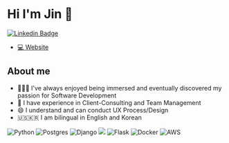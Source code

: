 # Hi I'm Jin 👋

[![Linkedin Badge](https://img.shields.io/static/v1?style=for-the-badge&message=LinkedIn&color=0A66C2&logo=LinkedIn&logoColor=FFFFFF&llink=https://www.linkedin.com/in/devjinchoi/)](https://www.linkedin.com/in/devjinchoi/)


- <a href="https://jinchoidev.com/">:computer:	  Website </a> 


## About me

- 👨🏻‍💻 I've always enjoyed being immersed and eventually discovered my passion for Software Development
- 🤝 I have experience in Client-Consulting and Team Management
- 😄 I understand and can conduct UX Process/Design
- 🇺🇸🇰🇷 I am bilingual in English and Korean


![Python](https://img.shields.io/badge/python-3670A0?style=for-the-badge&logo=python&logoColor=ffdd54)
![Postgres](https://img.shields.io/badge/postgres-%23316192.svg?style=for-the-badge&logo=postgresql&logoColor=white)
![Django](https://img.shields.io/badge/django-%23092E20.svg?style=for-the-badge&logo=django&logoColor=white)
<img src="https://img.shields.io/badge/django%20rest-ff1709?style=for-the-badge&logo=django&logoColor=white" />
![Flask](https://img.shields.io/badge/flask-%23000.svg?style=for-the-badge&logo=flask&logoColor=white)
![Docker](https://img.shields.io/badge/docker-%230db7ed.svg?style=for-the-badge&logo=docker&logoColor=white)
![AWS](https://img.shields.io/badge/AWS-%23FF9900.svg?style=for-the-badge&logo=amazon-aws&logoColor=white)


